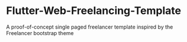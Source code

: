 # Flutter-Web-Freelancing-Template
A proof-of-concept single paged freelancer template inspired by the Freelancer bootstrap theme
